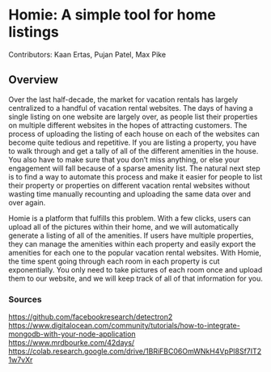 # Homie: A simple tool for home listings
Contributors: Kaan Ertas, Pujan Patel, Max Pike

## Overview
Over the last half-decade, the market for vacation rentals has largely centralized to a handful of vacation rental websites. The days of having a single listing on one website are largely over, as people list their properties on multiple different websites in the hopes of attracting customers.  The process of uploading the listing of each house on each of the websites can become quite tedious and repetitive.  If you are listing a property, you have to walk through and get a tally of all of the different amenities in the house. You also have to make sure that you don’t miss anything, or else your engagement will fall because of a sparse amenity list.  The natural next step is to find a way to automate this process and make it easier for people to list their property or properties on different vacation rental websites without wasting time manually recounting and uploading the same data over and over again.

Homie is a platform that fulfills this problem. With a few clicks, users can upload all of the pictures within their home, and we will automatically generate a listing of all of the amenities.  If users have multiple properties, they can manage the amenities within each property and easily export the amenities for each one to the popular vacation rental websites.  With Homie, the time spent going through each room in each property is cut exponentially. You only need to take pictures of each room once and upload them to our website, and we will keep track of all of that information for you.

### Sources
https://github.com/facebookresearch/detectron2
https://www.digitalocean.com/community/tutorials/how-to-integrate-mongodb-with-your-node-application
https://www.mrdbourke.com/42days/
https://colab.research.google.com/drive/1BRiFBC06OmWNkH4VpPl8Sf7IT21w7vXr
